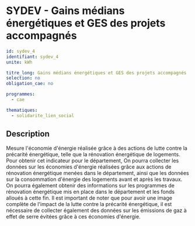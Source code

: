 # SYDEV - Gains médians énergétiques et GES des projets accompagnés 
```yaml
id: sydev_4
identifiant: sydev_4
unite: kWh

titre_long: Gains médians énergétiques et GES des projets accompagnés
selection: no
obligation_cae: no

programmes:
  - cae

thematiques:
  - solidarite_lien_social

```
## Description
Mesure l'économie d'énergie réalisée grâce à des actions de lutte contre la précarité énergétique, telle que la rénovation énergétique de logements. Pour obtenir cet indicateur pour le département, On pourra collecter les données sur les économies d'énergie réalisées grâce aux actions de rénovation énergétique menées dans le département, ainsi que les données sur la consommation d'énergie des logements avant et après les travaux. On pourra également obtenir des informations sur les programmes de rénovation énergétique mis en place dans le département et les fonds alloués à cette fin. Il est important de noter que pour avoir une image complète de l'impact de la lutte contre la précarité énergétique, il est nécessaire de collecter également des données sur les émissions de gaz à effet de serre évitées grâce à ces économies d'énergie.
